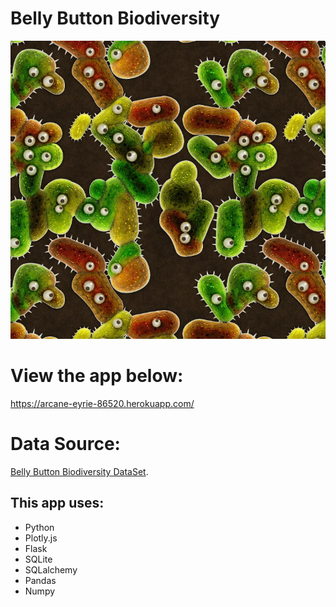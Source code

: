 # Belly Button Biodiversity

![Bacteria by filterforge.com](Images/bacteria_by_filterforgedotcom.jpg)

# View the app below:
https://arcane-eyrie-86520.herokuapp.com/

# Data Source:
[Belly Button Biodiversity DataSet](http://robdunnlab.com/projects/belly-button-biodiversity/).

## This app uses:
- Python
- Plotly.js
- Flask
- SQLite
- SQLalchemy
- Pandas
- Numpy

